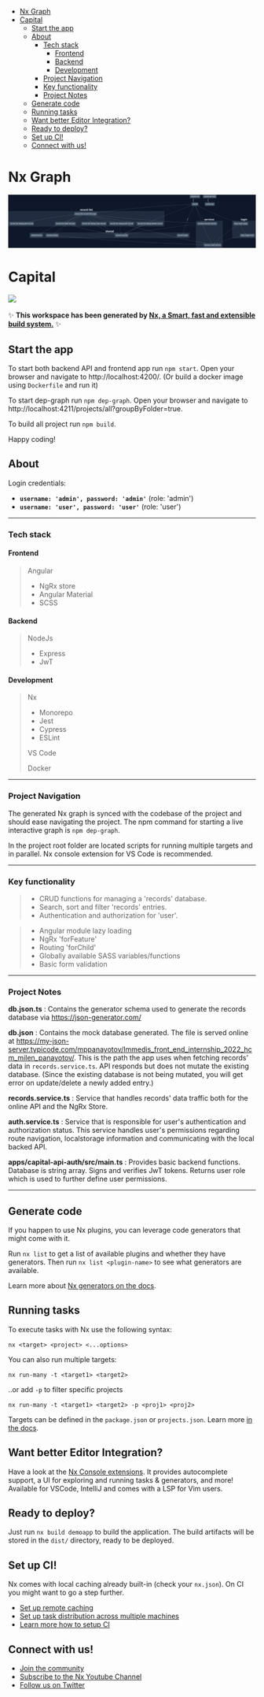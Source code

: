 - [Nx Graph](#nx-graph)
- [Capital](#capital)
  - [Start the app](#start-the-app)
  - [About](#about)
    - [Tech stack](#tech-stack)
      - [Frontend](#frontend)
      - [Backend](#backend)
      - [Development](#development)
    - [Project Navigation](#project-navigation)
    - [Key functionality](#key-functionality)
    - [Project Notes](#project-notes)
  - [Generate code](#generate-code)
  - [Running tasks](#running-tasks)
  - [Want better Editor Integration?](#want-better-editor-integration)
  - [Ready to deploy?](#ready-to-deploy)
  - [Set up CI!](#set-up-ci)
  - [Connect with us!](#connect-with-us)

# Nx Graph

<img src="graph.jpg">

# Capital

<a alt="Nx logo" href="https://nx.dev" target="_blank" rel="noreferrer"><img src="https://raw.githubusercontent.com/nrwl/nx/master/images/nx-logo.png" width="45"></a>

✨ **This workspace has been generated by [Nx, a Smart, fast and extensible build system.](https://nx.dev)** ✨

## Start the app

To start both backend API and frontend app run `npm start`. Open your browser and navigate to http://localhost:4200/.
(Or build a docker image using `Dockerfile` and run it)

To start dep-graph run `npm dep-graph`. Open your browser and navigate to http://localhost:4211/projects/all?groupByFolder=true.

To build all project run `npm build`.

Happy coding!

## About

Login credentials:

- **`username: 'admin', password: 'admin'`** (role: 'admin')
- **`username: 'user', password: 'user'`** (role: 'user')

---

### Tech stack

#### Frontend

> Angular
>
> - NgRx store
> - Angular Material
> - SCSS

#### Backend

> NodeJs
>
> - Express
> - JwT

#### Development

> Nx
>
> - Monorepo
> - Jest
> - Cypress
> - ESLint
>
> VS Code
>
> Docker

---

### Project Navigation

The generated Nx graph is synced with the codebase of the project and should ease navigating the project. The npm command for starting a live interactive graph is `npm dep-graph`.

In the project root folder are located scripts for running multiple targets and in parallel. Nx console extension for VS Code is recommended.

---

### Key functionality

> - CRUD functions for managing a 'records' database.
> - Search, sort and filter 'records' entries.
> - Authentication and authorization for 'user'.

> - Angular module lazy loading
> - NgRx 'forFeature'
> - Routing 'forChild'
> - Globally available SASS variables/functions
> - Basic form validation

---

### Project Notes

**db.json.ts** : Contains the generator schema used to generate the records database via https://json-generator.com/

**db.json** : Contains the mock database generated. The file is served online at https://my-json-server.typicode.com/mppanayotov/Immedis_front_end_internship_2022_hcm_milen_panayotov/. This is the path the app uses when fetching records' data in `records.service.ts`. API responds but does not mutate the existing database. (Since the existing database is not being mutated, you will get error on update/delete a newly added entry.)

**records.service.ts** : Service that handles records' data traffic both for the online API and the NgRx Store.

**auth.service.ts** : Service that is responsible for user's authentication and authorization status. This service handles user's permissions regarding route navigation, localstorage information and communicating with the local backed API.

**apps/capital-api-auth/src/main.ts** : Provides basic backend functions. Database is string array. Signs and verifies JwT tokens. Returns user role which is used to further define user permissions.

---

## Generate code

If you happen to use Nx plugins, you can leverage code generators that might come with it.

Run `nx list` to get a list of available plugins and whether they have generators. Then run `nx list <plugin-name>` to see what generators are available.

Learn more about [Nx generators on the docs](https://nx.dev/plugin-features/use-code-generators).

## Running tasks

To execute tasks with Nx use the following syntax:

```
nx <target> <project> <...options>
```

You can also run multiple targets:

```
nx run-many -t <target1> <target2>
```

..or add `-p` to filter specific projects

```
nx run-many -t <target1> <target2> -p <proj1> <proj2>
```

Targets can be defined in the `package.json` or `projects.json`. Learn more [in the docs](https://nx.dev/core-features/run-tasks).

## Want better Editor Integration?

Have a look at the [Nx Console extensions](https://nx.dev/nx-console). It provides autocomplete support, a UI for exploring and running tasks & generators, and more! Available for VSCode, IntelliJ and comes with a LSP for Vim users.

## Ready to deploy?

Just run `nx build demoapp` to build the application. The build artifacts will be stored in the `dist/` directory, ready to be deployed.

## Set up CI!

Nx comes with local caching already built-in (check your `nx.json`). On CI you might want to go a step further.

- [Set up remote caching](https://nx.dev/core-features/share-your-cache)
- [Set up task distribution across multiple machines](https://nx.dev/core-features/distribute-task-execution)
- [Learn more how to setup CI](https://nx.dev/recipes/ci)

## Connect with us!

- [Join the community](https://nx.dev/community)
- [Subscribe to the Nx Youtube Channel](https://www.youtube.com/@nxdevtools)
- [Follow us on Twitter](https://twitter.com/nxdevtools)
